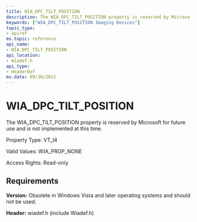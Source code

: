 ```yaml
---
title: WIA_DPC_TILT_POSITION
description: The WIA_DPC_TILT_POSITION property is reserved by Microsoft for future use and is not implemented at this time.
keywords: ["WIA_DPC_TILT_POSITION Imaging Devices"]
topic_type:
- apiref
ms.topic: reference
api_name:
- WIA_DPC_TILT_POSITION
api_location:
- Wiadef.h
api_type:
- HeaderDef
ms.date: 09/30/2021
---
```


# WIA_DPC_TILT_POSITION

The WIA_DPC_TILT_POSITION property is reserved by Microsoft for future use and is not implemented at this time.

Property Type: VT_I4

Valid Values: WIA_PROP_NONE

Access Rights: Read-only

## Requirements

**Version:** Obsolete in Windows Vista and later operating systems and should not be used.

**Header:** wiadef.h (include Wiadef.h)
